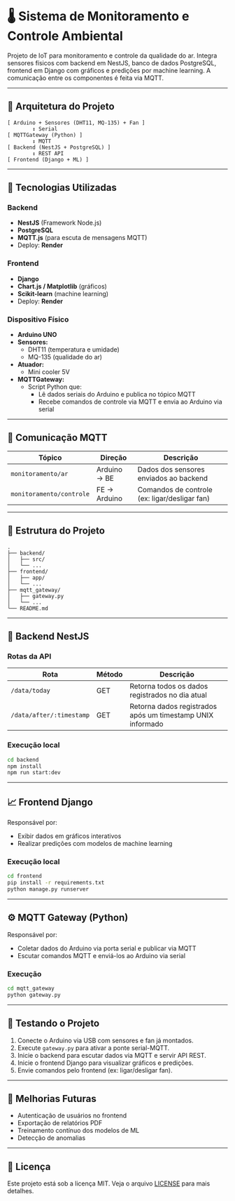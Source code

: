 # 🌡️ Sistema de Monitoramento e Controle Ambiental

Projeto de IoT para monitoramento e controle da qualidade do ar. Integra sensores físicos com backend em NestJS, banco de dados PostgreSQL, frontend em Django com gráficos e predições por machine learning. A comunicação entre os componentes é feita via MQTT.

---

## 🧱 Arquitetura do Projeto

```
[ Arduino + Sensores (DHT11, MQ-135) + Fan ]
        ↕ Serial
[ MQTTGateway (Python) ] 
        ↕ MQTT
[ Backend (NestJS + PostgreSQL) ]
        ↕ REST API
[ Frontend (Django + ML) ]
```

---

## 🔧 Tecnologias Utilizadas

### Backend
- **NestJS** (Framework Node.js)
- **PostgreSQL**
- **MQTT.js** (para escuta de mensagens MQTT)
- Deploy: **Render**

### Frontend
- **Django**
- **Chart.js / Matplotlib** (gráficos)
- **Scikit-learn** (machine learning)
- Deploy: **Render**

### Dispositivo Físico
- **Arduino UNO**
- **Sensores:**
  - DHT11 (temperatura e umidade)
  - MQ-135 (qualidade do ar)
- **Atuador:**
  - Mini cooler 5V
- **MQTTGateway:**
  - Script Python que:
    - Lê dados seriais do Arduino e publica no tópico MQTT
    - Recebe comandos de controle via MQTT e envia ao Arduino via serial

---

## 📡 Comunicação MQTT

| Tópico                     | Direção      | Descrição                                      |
|---------------------------|--------------|------------------------------------------------|
| `monitoramento/ar`        | Arduino → BE | Dados dos sensores enviados ao backend         |
| `monitoramento/controle`  | FE → Arduino | Comandos de controle (ex: ligar/desligar fan)  |

---

## 📂 Estrutura do Projeto

```
.
├── backend/
│   ├── src/
│   └── ...
├── frontend/
│   ├── app/
│   └── ...
├── mqtt_gateway/
│   ├── gateway.py
│   └── ...
└── README.md
```

---

## 🚀 Backend NestJS

### Rotas da API

| Rota                        | Método | Descrição                                                   |
|----------------------------|--------|-------------------------------------------------------------|
| `/data/today`              | GET    | Retorna todos os dados registrados no dia atual            |
| `/data/after/:timestamp`   | GET    | Retorna dados registrados após um timestamp UNIX informado |

### Execução local

```bash
cd backend
npm install
npm run start:dev
```

---

## 📈 Frontend Django

Responsável por:
- Exibir dados em gráficos interativos
- Realizar predições com modelos de machine learning

### Execução local

```bash
cd frontend
pip install -r requirements.txt
python manage.py runserver
```

---

## ⚙️ MQTT Gateway (Python)

Responsável por:
- Coletar dados do Arduino via porta serial e publicar via MQTT
- Escutar comandos MQTT e enviá-los ao Arduino via serial

### Execução

```bash
cd mqtt_gateway
python gateway.py
```

---

## 🧪 Testando o Projeto

1. Conecte o Arduino via USB com sensores e fan já montados.
2. Execute `gateway.py` para ativar a ponte serial-MQTT.
3. Inicie o backend para escutar dados via MQTT e servir API REST.
4. Inicie o frontend Django para visualizar gráficos e predições.
5. Envie comandos pelo frontend (ex: ligar/desligar fan).

---

## 📌 Melhorias Futuras

- Autenticação de usuários no frontend
- Exportação de relatórios PDF
- Treinamento contínuo dos modelos de ML
- Detecção de anomalias

---

## 📄 Licença

Este projeto está sob a licença MIT. Veja o arquivo [LICENSE](./LICENSE) para mais detalhes.
